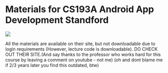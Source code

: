 # Materials for CS193A Android App Development Standford

![](http://i.imgur.com/2vM1KOw.png)

All the materials are available on their site, but not downloadable due to login requirements (However, lecture code is downloadable). DO CHECK OUT THEIR SITE.(And say thanks to the professor who works hard for this course by leaving a comment on youtube - not me) (oh and dont blame me if 2/3 years later you find this outdated, btw)
